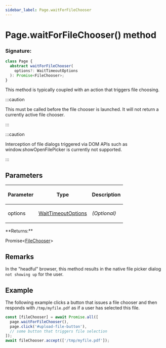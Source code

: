 ```yaml
---
sidebar_label: Page.waitForFileChooser
---
```


# Page.waitForFileChooser() method

### Signature:

```typescript
class Page {
  abstract waitForFileChooser(
    options?: WaitTimeoutOptions
  ): Promise<FileChooser>;
}
```

This method is typically coupled with an action that triggers file choosing.

:::caution

This must be called before the file chooser is launched. It will not return a currently active file chooser.

:::

:::caution

Interception of file dialogs triggered via DOM APIs such as window.showOpenFilePicker is currently not supported.

:::

## Parameters

<table><thead><tr><th>

Parameter

</th><th>

Type

</th><th>

Description

</th></tr></thead>
<tbody><tr><td>

options

</td><td>

[WaitTimeoutOptions](./puppeteer.waittimeoutoptions.md)

</td><td>

_(Optional)_

</td></tr>
</tbody></table>
**Returns:**

Promise&lt;[FileChooser](./puppeteer.filechooser.md)&gt;

## Remarks

In the "headful" browser, this method results in the native file picker dialog `not showing up` for the user.

## Example

The following example clicks a button that issues a file chooser and then responds with `/tmp/myfile.pdf` as if a user has selected this file.

```ts
const [fileChooser] = await Promise.all([
  page.waitForFileChooser(),
  page.click('#upload-file-button'),
  // some button that triggers file selection
]);
await fileChooser.accept(['/tmp/myfile.pdf']);
```
